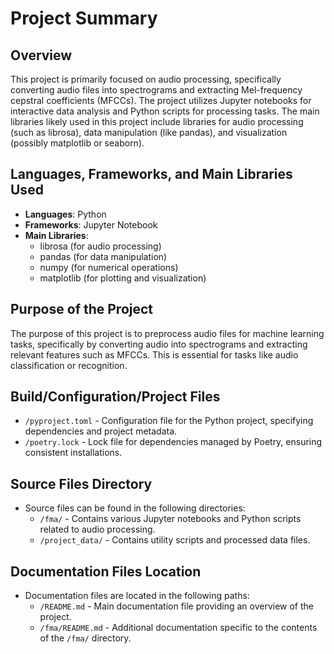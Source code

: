 # Project Summary

## Overview
This project is primarily focused on audio processing, specifically converting audio files into spectrograms and extracting Mel-frequency cepstral coefficients (MFCCs). The project utilizes Jupyter notebooks for interactive data analysis and Python scripts for processing tasks. The main libraries likely used in this project include libraries for audio processing (such as librosa), data manipulation (like pandas), and visualization (possibly matplotlib or seaborn).

## Languages, Frameworks, and Main Libraries Used
- **Languages**: Python
- **Frameworks**: Jupyter Notebook
- **Main Libraries**: 
  - librosa (for audio processing)
  - pandas (for data manipulation)
  - numpy (for numerical operations)
  - matplotlib (for plotting and visualization)

## Purpose of the Project
The purpose of this project is to preprocess audio files for machine learning tasks, specifically by converting audio into spectrograms and extracting relevant features such as MFCCs. This is essential for tasks like audio classification or recognition.

## Build/Configuration/Project Files
- `/pyproject.toml` - Configuration file for the Python project, specifying dependencies and project metadata.
- `/poetry.lock` - Lock file for dependencies managed by Poetry, ensuring consistent installations.

## Source Files Directory
- Source files can be found in the following directories:
  - `/fma/` - Contains various Jupyter notebooks and Python scripts related to audio processing.
  - `/project_data/` - Contains utility scripts and processed data files.

## Documentation Files Location
- Documentation files are located in the following paths:
  - `/README.md` - Main documentation file providing an overview of the project.
  - `/fma/README.md` - Additional documentation specific to the contents of the `/fma/` directory.